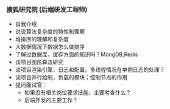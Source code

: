 ### 搜狐研究院 (后端研发工程师)

* 自我介绍
* 说说算法复杂度的特性和理解
* 堆排序的理解和复杂度
* 大数据情况下数据怎么做排序
* 了解过数据库，缓存方面的知识吗？MongDB,Redis
* 谈项目图形算法研究
* 谈项目渲染引擎，日志和配置。多线程情况在单例日志的处理？
* 谈项目并行绘制，负载的模块；控制节点的作用
* 提问面试官：
  * 如果没有相关岗位要求技能，主要考查什么？
  * 后端开发的主要工作？
